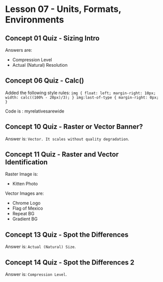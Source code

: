 # Lesson 07 - Units, Formats, Environments

## Concept 01 Quiz - Sizing Intro
Answers are:
- Compression Level
- Actual (Natural) Resolution

## Concept 06 Quiz - Calc()
Added the following style rules:
`img {
      float: left;
	  margin-right: 10px;
	  width: calc((100% - 20px)/3);
    }
	img:last-of-type {
	  margin-right: 0px;
	}`

Code is : myrelativesarewide

## Concept 10 Quiz - Raster or Vector Banner?
Answer is: `Vector. It scales without quality degradation`.

## Concept 11 Quiz - Raster and Vector Identification
Raster Image is:
- Kitten Photo

Vector Images are:
- Chrome Logo
- Flag of Mexico
- Repeat BG
- Gradient BG

## Concept 13 Quiz - Spot the Differences
Answer is: `Actual (Natural) Size`.

## Concept 14 Quiz - Spot the Differences 2
Answer is: `Compression Level`.
